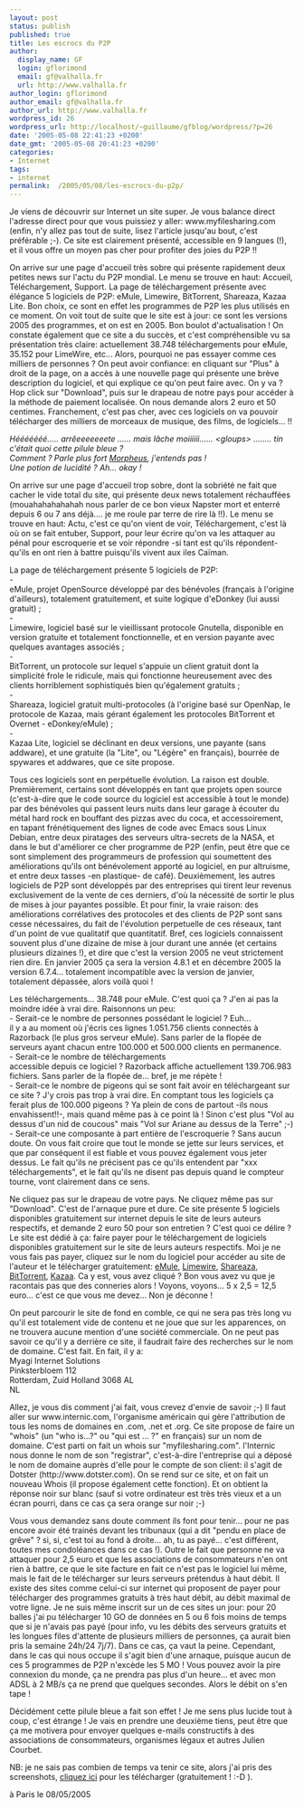 ```yaml
---
layout: post
status: publish
published: true
title: Les escrocs du P2P
author:
  display_name: GF
  login: gflorimond
  email: gf@valhalla.fr
  url: http://www.valhalla.fr
author_login: gflorimond
author_email: gf@valhalla.fr
author_url: http://www.valhalla.fr
wordpress_id: 26
wordpress_url: http://localhost/~guillaume/gfblog/wordpress/?p=26
date: '2005-05-08 22:41:23 +0200'
date_gmt: '2005-05-08 20:41:23 +0200'
categories:
- Internet
tags:
- internet
permalink:  /2005/05/08/les-escrocs-du-p2p/
---
```

<p>Je viens de d&eacute;couvrir sur Internet un site super. Je vous balance direct l'adresse direct pour que vous puissiez y aller: www.myfilesharing.com (enfin, n'y allez pas tout de suite, lisez l'article jusqu'au bout, c'est pr&eacute;f&eacute;rable ;-). Ce site est clairement pr&eacute;sent&eacute;, accessible en 9 langues (!), et il vous offre un moyen pas cher pour profiter des joies du P2P !!</p>
<p>On arrive sur une page d'accueil tr&egrave;s sobre qui pr&eacute;sente rapidement deux petites news sur l'actu du P2P mondial. Le menu se trouve en haut: Accueil, T&eacute;l&eacute;chargement, Support. La page de t&eacute;l&eacute;chargement pr&eacute;sente avec &eacute;l&eacute;gance 5 logiciels de P2P: eMule, Limewire, BitTorrent, Shareaza, Kazaa Lite. Bon choix, ce sont en effet les programmes de P2P les plus utilis&eacute;s en ce moment. On voit tout de suite que le site est &agrave; jour: ce sont les versions 2005 des programmes, et on est en 2005. Bon boulot d'actualisation ! On constate &eacute;galement que ce site a du succ&egrave;s, et c'est compr&eacute;hensible vu sa pr&eacute;sentation tr&egrave;s claire: actuellement 38.748 t&eacute;l&eacute;chargements pour eMule, 35.152 pour LimeWire, etc... Alors, pourquoi ne pas essayer comme ces milliers de personnes ? On peut avoir confiance: en cliquant sur &quot;Plus&quot; &agrave; droit de la page, on a acc&egrave;s &agrave; une nouvelle page qui pr&eacute;sente une br&egrave;ve description du logiciel, et qui explique ce qu'on peut faire avec. On y va ? Hop click sur &quot;Download&quot;, puis sur le drapeau de notre pays pour acc&eacute;der &agrave; la m&eacute;thode de paiement localis&eacute;e. On nous demande alors 2 euro et 50 centimes. Franchement, c'est pas cher, avec ces logiciels on va pouvoir t&eacute;l&eacute;charger des milliers de morceaux de musique, des films, de logiciels... !!</p>
<p style="font-style:italic;">H&eacute;&eacute;&eacute;&eacute;&eacute;&eacute;&eacute;..... arr&ecirc;eeeeeeete ...... mais l&acirc;che moiiiiii...... &lt;gloups&gt; ........ tin c'&eacute;tait quoi cette pilule bleue ?<br />
        Comment ? Parle plus fort <a href="http://fr.wikipedia.org/wiki/Matrix">Morpheus</a>, j'entends pas ! <br />
        Une potion de lucidit&eacute; ? Ah... okay !</p>
<p>On arrive sur une page d'accueil trop sobre, dont la sobri&eacute;t&eacute; ne fait que cacher le vide total du site, qui pr&eacute;sente deux news totalement r&eacute;chauff&eacute;es (mouahahahahahah nous parler de ce bon vieux Napster mort et enterr&eacute; depuis 6 ou 7 ans d&eacute;j&agrave;.... je me roule par terre de rire l&agrave; !!). Le menu se trouve en haut: Actu, c'est ce qu'on vient de voir, T&eacute;l&eacute;chargement, c'est l&agrave; o&ugrave; on se fait entuber, Support, pour leur &eacute;crire qu'on va les attaquer au p&eacute;nal pour escroquerie et se voir r&eacute;pondre -si tant est qu'ils r&eacute;pondent- qu'ils en ont rien &agrave; battre puisqu'ils vivent aux iles Ca&iuml;man. </p>
<p>La page de t&eacute;l&eacute;chargement pr&eacute;sente 5 logiciels de P2P: <br />
        -<br />
        eMule, projet OpenSource d&eacute;velopp&eacute; par des b&eacute;n&eacute;voles (fran&ccedil;ais &agrave; l'origine d'ailleurs), totalement gratuitement, et suite logique d'eDonkey (lui aussi gratuit) ; <br />
        -<br />
        Limewire, logiciel bas&eacute; sur le vieillissant protocole Gnutella, disponible en version gratuite et totalement fonctionnelle, et en version payante avec quelques avantages associ&eacute;s ; <br />
        -<br />
        BitTorrent, un protocole sur lequel s'appuie un client gratuit dont la simplicit&eacute; frole le ridicule, mais qui fonctionne heureusement avec des clients horriblement sophistiqu&eacute;s bien qu'&eacute;galement gratuits ; <br />
        -<br />
        Shareaza, logiciel gratuit multi-protocoles (&agrave; l'origine bas&eacute; sur OpenNap, le protocole de Kazaa, mais g&eacute;rant &eacute;galement les protocoles BitTorrent et Overnet - eDonkey/eMule) ; <br />
        -<br />
        Kazaa Lite, logiciel se d&eacute;clinant en deux versions, une payante (sans addware), et une gratuite (la &quot;Lite&quot;, ou &quot;L&eacute;g&egrave;re&quot; en fran&ccedil;ais), bourr&eacute;e de spywares et addwares, que ce site propose.</p>
<p>Tous ces logiciels sont en perp&eacute;tuelle &eacute;volution. La raison est double. Premi&egrave;rement, certains sont d&eacute;velopp&eacute;s en tant que projets open source (c'est-&agrave;-dire que le code source du logiciel est accessible &agrave; tout le monde) par des b&eacute;n&eacute;voles qui passent leurs nuits dans leur garage &agrave; &eacute;couter du m&eacute;tal hard rock en bouffant des pizzas avec du coca, et accessoirement, en tapant fr&eacute;n&eacute;tiquement des lignes de code avec Emacs sous Linux Debian, entre deux piratages des serveurs ultra-secrets de la NASA, et dans le but d'am&eacute;liorer ce cher programme de P2P (enfin, peut &ecirc;tre que ce sont simplement des programmeurs de profession qui soumettent des am&eacute;liorations qu'ils ont b&eacute;n&eacute;volement apport&eacute; au logiciel, en pur altruisme, et entre deux tasses -en plastique- de caf&eacute;). Deuxi&egrave;mement, les autres logiciels de P2P sont d&eacute;velopp&eacute;s par des entreprises qui tirent leur revenus exclusivement de la vente de ces derniers, d'o&ugrave; la n&eacute;cessit&eacute; de sortir le plus de mises &agrave; jour payantes possible. Et pour finir, la vraie raison: des am&eacute;liorations corr&eacute;latives des protocoles et des clients de P2P sont sans cesse n&eacute;cessaires, du fait de l'&eacute;volution perpetuelle de ces r&eacute;seaux, tant d'un point de vue qualitatif que quantitatif. Bref, ces logiciels connaissent souvent plus d'une dizaine de mise &agrave; jour durant une ann&eacute;e (et certains plusieurs dizaines !), et dire que c'est la version 2005 ne veut strictement rien dire. En janvier 2005 &ccedil;a sera la version 4.8.1 et en d&eacute;cembre 2005 la version 6.7.4... totalement incompatible avec la version de janvier, totalement d&eacute;pass&eacute;e, alors voil&agrave; quoi ! </p>
<p>Les t&eacute;l&eacute;chargements... 38.748 pour eMule. C'est quoi &ccedil;a ? J'en ai pas la moindre id&eacute;e &agrave; vrai dire. Raisonnons un peu:<br />
        - Serait-ce le nombre de personnes poss&eacute;dant le logiciel ? Euh...<br />
        il y a au moment o&ugrave; j'&eacute;cris ces lignes 1.051.756 clients connect&eacute;s &agrave; Razorback (le plus gros serveur eMule). Sans parler de la flop&eacute;e de serveurs ayant chacun entre 100.000 et 500.000 clients en permanence.<br />
        - Serait-ce le nombre de t&eacute;l&eacute;chargements<br />
accessible depuis ce logiciel ? Razorback affiche actuellement 139.706.983 fichiers. Sans parler de la flop&eacute;e de... bref, je me r&eacute;p&egrave;te !<br />
- Serait-ce le nombre de pigeons qui se sont fait avoir en t&eacute;l&eacute;chargeant sur ce site ? J'y crois pas trop &agrave; vrai dire. En comptant tous les logiciels &ccedil;a ferait plus de 100.000 pigeons ? Ya plein de cons de partout -ils nous envahissent!!-, mais quand m&ecirc;me pas &agrave; ce point l&agrave; ! Sinon c'est plus &quot;Vol au dessus d'un nid de coucous&quot; mais &quot;Vol sur Ariane au dessus de la Terre&quot; ;-)<br />
- Serait-ce une composante &agrave; part enti&egrave;re de l'escroquerie ? Sans aucun doute. On vous fait croire que tout le monde se jette sur leurs services, et que par cons&eacute;quent il est fiable et vous pouvez &eacute;galement vous  jeter dessus. Le fait qu'ils ne pr&eacute;cisent pas ce qu'ils entendent par &quot;xxx t&eacute;l&eacute;chargements&quot;, et le fait qu'ils ne disent pas depuis quand le compteur tourne, vont clairement dans ce sens.</p>
<p>Ne cliquez pas sur le drapeau de votre pays. Ne cliquez m&ecirc;me pas sur &quot;Download&quot;. C'est de l'arnaque pure et dure. Ce site pr&eacute;sente 5 logiciels disponibles gratuitement sur internet depuis le site de leurs auteurs respectifs, et demande 2 euro 50 pour son entretien ? C'est quoi ce d&eacute;lire ? Le site est d&eacute;di&eacute; &agrave; &ccedil;a: faire payer pour le t&eacute;l&eacute;chargement de logiciels disponibles gratuitement sur le site de leurs auteurs respectifs. Moi je ne vous fais pas payer, cliquez sur le nom du logiciel pour acc&eacute;der au site de l'auteur et le t&eacute;l&eacute;charger gratuitement: <a href="http://www.emule-project.net/" target="_new">eMule</a>, <a href="http://www.limewire.com/" target="_new">Limewire</a>, <a href="http://shareaza.sourceforge.net/" target="_new">Shareaza</a>, <a href="http://www.bittorrent.com/" target="_new">BitTorrent</a>, <a href="http://www.kazaa.com/" target="_new">Kazaa</a>. Ca y est, vous avez cliqu&eacute; ? Bon vous avez vu que je racontais pas que des conneries alors ! Voyons, voyons... 5 x 2,5 = 12,5 euro... c'est ce que vous me devez... Non je d&eacute;conne ! </p>
<p>On peut parcourir le site de fond en comble, ce qui ne sera pas tr&egrave;s long vu qu'il est totalement vide de contenu et ne joue que sur les apparences, on ne trouvera aucune mention d'une soci&eacute;t&eacute; commerciale. On ne peut pas savoir ce qu'il y a derri&egrave;re ce site, il faudrait faire des recherches sur le nom de domaine. C'est fait. En fait, il y a:<br />
Myagi Internet Solutions<br />
Pinksterbloem 112<br />
Rotterdam, Zuid Holland 3068 AL<br />
NL</p>
<p>Allez, je vous dis comment j'ai fait, vous crevez d'envie de savoir ;-) Il faut aller sur www.internic.com, l'organisme am&eacute;ricain qui g&egrave;re l'attribution de tous les noms de domaines en .com, .net et .org. Ce site propose de faire un &quot;whois&quot; (un &quot;who is...?&quot; ou &quot;qui est ... ?&quot; en fran&ccedil;ais) sur un nom de domaine. C'est parti on fait un whois sur &quot;myfilesharing.com&quot;. l'Internic nous donne le nom de son &quot;registrar&quot;, c'est-&agrave;-dire l'entreprise qui a d&eacute;pos&eacute; le nom de domaine aupr&egrave;s d'elle pour le compte de son client: il s'agit de Dotster (http://www.dotster.com). On se rend sur ce site, et on fait un nouveau Whois (il propose &eacute;galement cette fonction). Et on obtient la r&eacute;ponse noir sur blanc (sauf si votre ordinateur est tr&egrave;s tr&egrave;s vieux et a un &eacute;cran pourri, dans ce cas &ccedil;a sera orange sur noir ;-)</p>
<p>Vous vous demandez sans doute comment ils font pour tenir... pour ne pas encore avoir &eacute;t&eacute; train&eacute;s devant les tribunaux (qui a dit &quot;pendu en place de gr&ecirc;ve&quot; ? si, si, c'est toi au fond &agrave; droite... ah, tu as pay&eacute;... c'est diff&eacute;rent, toutes mes condol&eacute;ances dans ce cas !). Outre le fait que personne ne va attaquer pour 2,5 euro et que les associations de consommateurs n'en ont rien &agrave; battre, ce que le site facture en fait ce n'est pas le logiciel lui m&ecirc;me, mais le fait de le t&eacute;l&eacute;charger sur leurs serveurs pr&eacute;tendus &agrave; haut d&eacute;bit. Il existe des sites comme celui-ci sur internet qui proposent de payer pour t&eacute;l&eacute;charger des programmes gratuits &agrave; tr&egrave;s haut d&eacute;bit, au d&eacute;bit maximal de votre ligne. Je ne suis m&ecirc;me inscrit sur un de ces sites un jour: pour 20 balles j'ai pu t&eacute;l&eacute;charger 10 GO de donn&eacute;es en 5 ou 6 fois moins de temps que si je n'avais pas pay&eacute; (pour info, vu les d&eacute;bits des serveurs gratuits et les longues files d'attente de plusieurs milliers de personnes, &ccedil;a aurait bien pris la semaine 24h/24 7j/7). Dans ce cas, &ccedil;a vaut la peine. Cependant, dans le cas qui nous occupe il s'agit bien d'une arnaque, puisque aucun de ces 5 programmes de P2P n'exc&egrave;de les 5 MO ! Vous pouvez avoir la pire connexion du monde, &ccedil;a ne prendra pas plus d'un heure... et avec mon ADSL &agrave; 2 MB/s &ccedil;a ne prend que quelques secondes. Alors le d&eacute;bit on s'en tape !</p>
<p>D&eacute;cid&eacute;ment cette pilule bleue a fait son effet ! Je me sens plus lucide tout &agrave; coup, c'est &eacute;trange ! Je vais en prendre une deuxi&egrave;me tiens, peut &ecirc;tre que &ccedil;a me motivera pour envoyer quelques e-mails constructifs &agrave; des associations de consommateurs, organismes l&eacute;gaux et autres Julien Courbet. </p>
<p>NB: je ne sais pas combien de temps va tenir ce site, alors j'ai pris des screenshots, <a href="/public/posts/2005-05-08-p2pescrocs/p2pescrocs.zip">cliquez ici</a> pour les t&eacute;l&eacute;charger (gratuitement ! :-D ). </p>
<p>
 &agrave; Paris le 08/05/2005</p>
